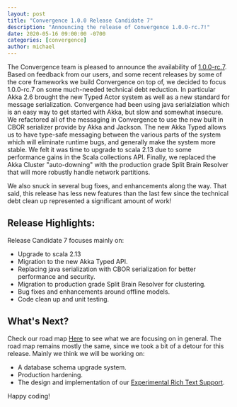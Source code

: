 ```yaml
---
layout: post
title: "Convergence 1.0.0 Release Candidate 7"
description: "Announcing the release of Convergence 1.0.0-rc.7!"
date: 2020-05-16 09:00:00 -0700
categories: [convergence]
author: michael
---
```

The Convergence team is pleased to announce the availability of [1.0.0-rc.7](https://github.com/convergencelabs/convergence-project/wiki/CHANGELOG#100-rc7-jul-7-2020). Based on feedback from our users, and some recent releases by some of the core frameworks we build Convergence on top of, we decided to focus 1.0.0-rc.7 on some much-needed technical debt reduction. In particular Akka 2.6 brought the new Typed Actor system as well as a new standard for message serialization. Convergence had been using java serialziation which is an easy way to get started with Akka, but slow and somewhat insecure. We refactored all of the messaging in Convergence to use the new built in CBOR serializer provide by Akka and Jackson. The new Akka Typed allows us to have type-safe messaging between the various parts of the system which will eliminate runtime bugs, and generally make the system more stable. We felt it was time to upgrade to scala 2.13 due to some performance gains in the Scala collections API. Finally, we replaced the Akka Cluster "auto-downing" with the production grade Split Brain Resolver that will more robustly handle network partitions.

We also snuck in several bug fixes, and enhancements along the way. That said, this release has less new features than the last few since the technical debt clean up represented a significant amount of work!

## Release Highlights:
Release Candidate 7 focuses mainly on:

* Upgrade to scala 2.13
* Migration to the new Akka Typed API.
* Replacing java serialization with CBOR serialization for better performance and security.
* Migration to production grade Split Brain Resolver for clustering.
* Bug fixes and enhancements around offline models.
* Code clean up and unit testing.


## What's Next?
Check our road map [Here](https://github.com/convergencelabs/convergence-project/wiki/Convergence-Road-Map) to see what we are focusing on in general.  The road map remains mostly the same, since we took a bit of a detour for this release. Mainly we think we will be working on:

* A database schema upgrade system.
* Production hardening.
* The design and implementation of our [Experimental Rich Text Support](https://github.com/convergencelabs/convergence-project/issues/37).

Happy coding!
